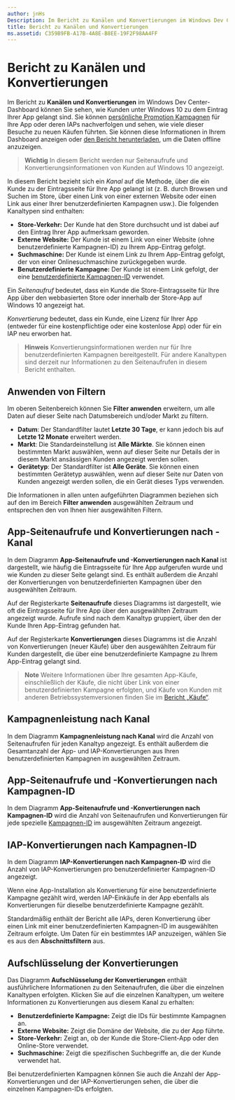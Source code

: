```yaml
---
author: jnHs
Description: Im Bericht zu Kanälen und Konvertierungen im Windows Dev Center-Dashboard können Sie sehen, wie Kunden unter Windows 10 zu dem Eintrag Ihrer App gelangt sind.
title: Bericht zu Kanälen und Konvertierungen
ms.assetid: C359B9FB-A17B-4A8E-B8EE-19F2F98AA4FF
---
```


# Bericht zu Kanälen und Konvertierungen


Im Bericht zu **Kanälen und Konvertierungen** im Windows Dev Center-Dashboard können Sie sehen, wie Kunden unter Windows 10 zu dem Eintrag Ihrer App gelangt sind. Sie können [persönliche Promotion Kampagnen](create-a-custom-app-promotion-campaign.md) für Ihre App oder deren IAPs nachverfolgen und sehen, wie viele dieser Besuche zu neuen Käufen führten. Sie können diese Informationen in Ihrem Dashboard anzeigen oder [den Bericht herunterladen](download-analytic-reports.md), um die Daten offline anzuzeigen.

> **Wichtig**   In diesem Bericht werden nur Seitenaufrufe und Konvertierungsinformationen von Kunden auf Windows 10 angezeigt.

 

In diesem Bericht bezieht sich ein *Kanal* auf die Methode, über die ein Kunde zu der Eintragsseite für Ihre App gelangt ist (z. B. durch Browsen und Suchen im Store, über einen Link von einer externen Website oder einen Link aus einer Ihrer benutzerdefinierten Kampagnen usw.). Die folgenden Kanaltypen sind enthalten:

-   **Store-Verkehr:** Der Kunde hat den Store durchsucht und ist dabei auf den Eintrag Ihrer App aufmerksam geworden.
-   **Externe Website:** Der Kunde ist einem Link von einer Website (ohne benutzerdefinierte Kampagnen-ID) zu Ihrem App-Eintrag gefolgt.
-   **Suchmaschine:** Der Kunde ist einem Link zu Ihrem App-Eintrag gefolgt, der von einer Onlinesuchmaschine zurückgegeben wurde.
-   **Benutzerdefinierte Kampagne:** Der Kunde ist einem Link gefolgt, der eine [benutzerdefinierte Kampagnen-ID](create-a-custom-app-promotion-campaign.md) verwendet.

Ein *Seitenaufruf* bedeutet, dass ein Kunde die Store-Eintragsseite für Ihre App über den webbasierten Store oder innerhalb der Store-App auf Windows 10 angezeigt hat.

*Konvertierung* bedeutet, dass ein Kunde, eine Lizenz für Ihrer App (entweder für eine kostenpflichtige oder eine kostenlose App) oder für ein IAP neu erworben hat.

> **Hinweis**  Konvertierungsinformationen werden nur für Ihre benutzerdefinierten Kampagnen bereitgestellt. Für andere Kanaltypen sind derzeit nur Informationen zu den Seitenaufrufen in diesem Bericht enthalten.

 

## Anwenden von Filtern


Im oberen Seitenbereich können Sie **Filter anwenden** erweitern, um alle Daten auf dieser Seite nach Datumsbereich und/oder Markt zu filtern.

-   **Datum**: Der Standardfilter lautet **Letzte 30 Tage**, er kann jedoch bis auf **Letzte 12 Monate** erweitert werden.
-   **Markt**: Die Standardeinstellung ist **Alle Märkte**. Sie können einen bestimmten Markt auswählen, wenn auf dieser Seite nur Details der in diesem Markt ansässigen Kunden angezeigt werden sollen.
-   **Gerätetyp**: Der Standardfilter ist **Alle Geräte**. Sie können einen bestimmten Gerätetyp auswählen, wenn auf dieser Seite nur Daten von Kunden angezeigt werden sollen, die ein Gerät dieses Typs verwenden.

Die Informationen in allen unten aufgeführten Diagrammen beziehen sich auf den im Bereich **Filter anwenden** ausgewählten Zeitraum und entsprechen den von Ihnen hier ausgewählten Filtern.

## App-Seitenaufrufe und Konvertierungen nach -Kanal


In dem Diagramm **App-Seitenaufrufe und -Konvertierungen nach Kanal** ist dargestellt, wie häufig die Eintragsseite für Ihre App aufgerufen wurde und wie Kunden zu dieser Seite gelangt sind. Es enthält außerdem die Anzahl der Konvertierungen von benutzerdefinierten Kampagnen über den ausgewählten Zeitraum.

Auf der Registerkarte **Seitenaufrufe** dieses Diagramms ist dargestellt, wie oft die Eintragsseite für Ihre App über den ausgewählten Zeitraum angezeigt wurde. Aufrufe sind nach dem Kanaltyp gruppiert, über den der Kunde Ihren App-Eintrag gefunden hat.

Auf der Registerkarte **Konvertierungen** dieses Diagramms ist die Anzahl von Konvertierungen (neuer Käufe) über den ausgewählten Zeitraum für Kunden dargestellt, die über eine benutzerdefinierte Kampagne zu Ihrem App-Eintrag gelangt sind.

> **Note**  Weitere Informationen über Ihre gesamten App-Käufe, einschließlich der Käufe, die nicht über Link von einer benutzerdefinierten Kampagne erfolgten, und Käufe von Kunden mit anderen Betriebssystemversionen finden Sie im [Bericht „Käufe“](acquisitions-report.md).

 

## Kampagnenleistung nach Kanal


In dem Diagramm **Kampagnenleistung nach Kanal** wird die Anzahl von Seitenaufrufen für jeden Kanaltyp angezeigt. Es enthält außerdem die Gesamtanzahl der App- und IAP-Konvertierungen aus Ihren benutzerdefinierten Kampagnen im ausgewählten Zeitraum.

## App-Seitenaufrufe und -Konvertierungen nach Kampagnen-ID


In dem Diagramm **App-Seitenaufrufe und -Konvertierungen nach Kampagnen-ID** wird die Anzahl von Seitenaufrufen und Konvertierungen für jede spezielle [Kampagnen-ID](create-a-custom-app-promotion-campaign.md) im ausgewählten Zeitraum angezeigt.

##  IAP-Konvertierungen nach Kampagnen-ID


In dem Diagramm **IAP-Konvertierungen nach Kampagnen-ID** wird die Anzahl von IAP-Konvertierungen pro benutzerdefinierter Kampagnen-ID angezeigt.

Wenn eine App-Installation als Konvertierung für eine benutzerdefinierte Kampagne gezählt wird, werden IAP-Einkäufe in der App ebenfalls als Konvertierungen für dieselbe benutzerdefinierte Kampagne gezählt.

Standardmäßig enthält der Bericht alle IAPs, deren Konvertierung über einen Link mit einer benutzerdefinierten Kampagnen-ID im ausgewählten Zeitraum erfolgte. Um Daten für ein bestimmtes IAP anzuzeigen, wählen Sie es aus den **Abschnittsfiltern** aus.

## Aufschlüsselung der Konvertierungen


Das Diagramm **Aufschlüsselung der Konvertierungen** enthält ausführlichere Informationen zu den Seitenaufrufen, die über die einzelnen Kanaltypen erfolgten. Klicken Sie auf die einzelnen Kanaltypen, um weitere Informationen zu Konvertierungen aus diesem Kanal zu erhalten:

-   **Benutzerdefinierte Kampagne:** Zeigt die IDs für bestimmte Kampagnen an.
-   **Externe Website:** Zeigt die Domäne der Website, die zu der App führte.
-   **Store-Verkehr:** Zeigt an, ob der Kunde die Store-Client-App oder den Online-Store verwendet.
-   **Suchmaschine:** Zeigt die spezifischen Suchbegriffe an, die der Kunde verwendet hat.

Bei benutzerdefinierten Kampagnen können Sie auch die Anzahl der App-Konvertierungen und der IAP-Konvertierungen sehen, die über die einzelnen Kampagnen-IDs erfolgten.

 

 






<!--HONumber=May16_HO2-->


